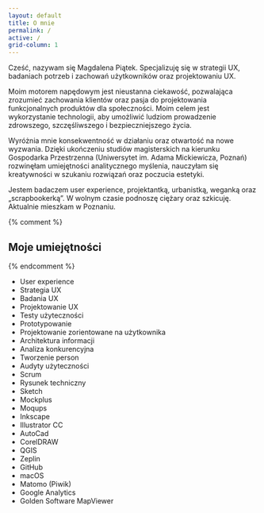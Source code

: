 ```yaml
---
layout: default
title: O mnie
permalink: /
active: /
grid-column: 1
---
```


<div class="container">
	<div class="about">
		<p>
			Cześć, nazywam się Magdalena Piątek. Specjalizuję się w&nbsp;strategii UX, badaniach potrzeb i&nbsp;zachowań użytkowników
			oraz projektowaniu UX.
		</p>
		<p>
			Moim motorem napędowym jest nieustanna ciekawość, pozwalająca zrozumieć zachowania klientów oraz pasja do projektowania funkcjonalnych
			produktów dla społeczności. Moim celem jest wykorzystanie technologii, aby umożliwić ludziom prowadzenie zdrowszego,
			szczęśliwszego i&nbsp;bezpieczniejszego życia.
		</p>
		<p>
			Wyróżnia mnie konsekwentność w działaniu oraz otwartość na nowe wyzwania. Dzięki ukończeniu studiów magisterskich na kierunku
			Gospodarka Przestrzenna (Uniwersytet im.&nbsp;Adama Mickiewicza, Poznań) rozwinęłam umiejętności analitycznego myślenia,
			nauczyłam się kreatywności w szukaniu rozwiązań oraz poczucia estetyki.
		</p>
		<p>
			Jestem badaczem user experience, projektantką, urbanistką, weganką oraz „scrapbookerką”. W wolnym czasie podnoszę ciężary
			oraz szkicuję. Aktualnie mieszkam w Poznaniu.
		</p>
	</div>
	<div class="line"></div>
	{% comment %} <h2> Moje umiejętności </h2> {% endcomment %}
	<ul class="skills">
		<li class="skill">User experience</li>
		<li class="skill">Strategia UX</li>
		<li class="skill">Badania UX</li>
		<li class="skill">Projektowanie UX</li>
		<li class="skill">Testy użyteczności</li>
		<li class="skill">Prototypowanie</li>
		<li class="skill">Projektowanie zorientowane na użytkownika</li>
		<li class="skill">Architektura informacji</li>
		<li class="skill">Analiza konkurencyjna</li>
		<li class="skill">Tworzenie person</li>
		<li class="skill">Audyty użyteczności</li>
		<li class="skill">Scrum</li>
		<li class="skill">Rysunek techniczny</li>
		<li class="skill">Sketch</li>
		<li class="skill">Mockplus</li>
		<li class="skill">Moqups</li>
		<li class="skill">Inkscape</li>
		<li class="skill">Illustrator CC</li>
		<li class="skill">AutoCad</li>
		<li class="skill">CorelDRAW</li>
		<li class="skill">QGIS</li>
		<li class="skill">Zeplin</li>
		<li class="skill">GitHub</li>
		<li class="skill">macOS</li>
		<li class="skill">Matomo (Piwik)</li>
		<li class="skill">Google Analytics</li>
		<li class="skill">Golden Software MapViewer</li>
	</ul>
	<div class="line"></div>

</div>
